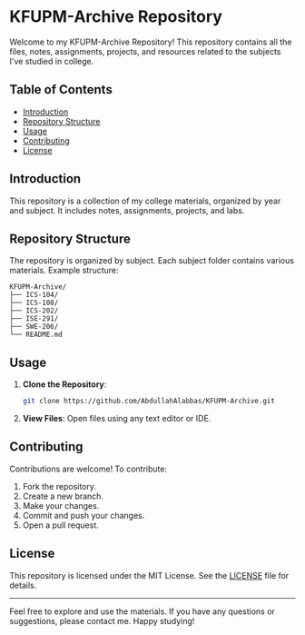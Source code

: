 
# KFUPM-Archive Repository

Welcome to my KFUPM-Archive Repository! This repository contains all the files, notes, assignments, projects, and resources related to the subjects I've studied in college.

## Table of Contents

- [Introduction](#introduction)
- [Repository Structure](#repository-structure)
- [Usage](#usage)
- [Contributing](#contributing)
- [License](#license)

## Introduction

This repository is a collection of my college materials, organized by year and subject. It includes notes, assignments, projects, and labs.

## Repository Structure

The repository is organized by subject. Each subject folder contains various materials. Example structure:

```
KFUPM-Archive/
├── ICS-104/
├── ICS-108/
├── ICS-202/
├── ISE-291/
├── SWE-206/
└── README.md
```

## Usage

1. **Clone the Repository**:
   ```sh
   git clone https://github.com/AbdullahAlabbas/KFUPM-Archive.git
   ```

2. **View Files**:
   Open files using any text editor or IDE.

## Contributing

Contributions are welcome! To contribute:

1. Fork the repository.
2. Create a new branch.
3. Make your changes.
4. Commit and push your changes.
5. Open a pull request.

## License

This repository is licensed under the MIT License. See the [LICENSE](LICENSE) file for details.

---

Feel free to explore and use the materials. If you have any questions or suggestions, please contact me. Happy studying!

